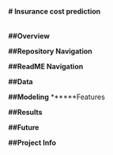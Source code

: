 **# Insurance cost prediction**

######

**##Overview**

**##Repository Navigation**

**##ReadME Navigation**

**##Data**

**##Modeling**
******Features

**##Results**

**##Future**

**##Project Info**
